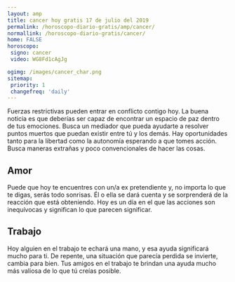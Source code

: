 ```yaml
---
layout: amp
title: cancer hoy gratis 17 de julio del 2019 
permalink: /horoscopo-diario-gratis/amp/cancer/
normallink: /horoscopo-diario-gratis/cancer/
home: FALSE
horoscopo:
 signo: cancer
 video: WG8Fd1cAgJg

ogimg: /images/cancer_char.png
sitemap:
 priority: 1
 changefreq: 'daily'
---
```



Fuerzas restrictivas pueden entrar en conflicto contigo hoy. La buena noticia es que deberías ser capaz de encontrar un espacio de paz dentro de tus emociones. Busca un mediador que pueda ayudarte a resolver puntos muertos que puedan existir entre tú y los demás. Hay oportunidades tanto para la libertad como la autonomía esperando a que tomes acción. Busca maneras extrañas y poco convencionales de hacer las cosas.

## Amor

Puede que hoy te encuentres con un/a ex pretendiente y, no importa lo que te digas, serás todo sonrisas. Él o ella se dará cuenta y se sorprenderá de la reacción que está obteniendo. Hoy es un día en el que las acciones son inequívocas y significan lo que parecen significar.

## Trabajo

Hoy alguien en el trabajo te echará una mano, y esa ayuda significará mucho para ti. De repente, una situación que parecía perdida se invierte, cambia para bien. Tus amigos en el trabajo te brindan una ayuda mucho más valiosa de lo que tú creías posible.